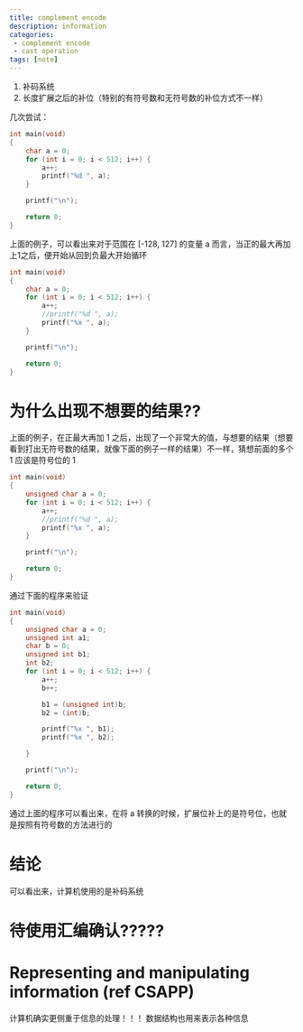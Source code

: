 ```yaml
---
title: complement encode
description: information
categories:
 - complement encode
 - cast operation
tags: [note]
---
```



1. 补码系统
2. 长度扩展之后的补位（特别的有符号数和无符号数的补位方式不一样）


几次尝试：

```c
int main(void)
{
    char a = 0;
    for (int i = 0; i < 512; i++) {
        a++;
        printf("%d ", a);
    }

    printf("\n");

    return 0;
}

```
上面的例子，可以看出来对于范围在 [-128, 127] 的变量 a 而言，当正的最大再加上1之后，便开始从回到负最大开始循环


```c
int main(void)
{
    char a = 0;
    for (int i = 0; i < 512; i++) {
        a++;
        //printf("%d ", a);
        printf("%x ", a);
    }

    printf("\n");

    return 0;
}

```

# 为什么出现不想要的结果??
上面的例子，在正最大再加 1 之后，出现了一个非常大的值，与想要的结果（想要看到打出无符号数的结果，就像下面的例子一样的结果）不一样，猜想前面的多个 1 应该是符号位的 1

```c
int main(void)
{
    unsigned char a = 0;
    for (int i = 0; i < 512; i++) {
        a++;
        //printf("%d ", a);
        printf("%x ", a);
    }

    printf("\n");

    return 0;
}

```

通过下面的程序来验证
```c
int main(void)
{
    unsigned char a = 0;
    unsigned int a1;
    char b = 0;
    unsigned int b1;
    int b2;
    for (int i = 0; i < 512; i++) {
        a++;
        b++;

        b1 = (unsigned int)b;
        b2 = (int)b;

        printf("%x ", b1);
        printf("%x ", b2);

    }

    printf("\n");

    return 0;
}


```


通过上面的程序可以看出来，在将 a 转换的时候，扩展位补上的是符号位，也就是按照有符号数的方法进行的



# 结论
可以看出来，计算机使用的是补码系统

# 待使用汇编确认?????



# Representing and manipulating information (ref CSAPP)
计算机确实更侧重于信息的处理！！！
数据结构也用来表示各种信息


